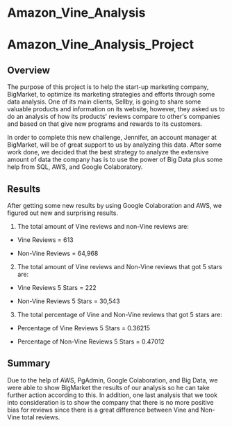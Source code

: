 # Amazon_Vine_Analysis

# Amazon_Vine_Analysis_Project

## Overview

The purpose of this project is to help the start-up marketing company, BigMarket, to optimize its marketing strategies and efforts through some data analysis. One of its main clients, Sellby, is going to share some valuable products and information on its website, however, they asked us to do an analysis of how its products' reviews compare to other's companies and based on that give new programs and rewards to its customers. 

In order to complete this new challenge, Jennifer, an account manager at BigMarket, will be of great support to us by analyzing this data. After some work done, we decided that the best strategy to analyze the extensive amount of data the company has is to use the power of Big Data plus some help from SQL, AWS, and Google Colaboratory. 

## Results

After getting some new results by using Google Colaboration and AWS, we figured out new and surprising results.

1. The total amount of Vine reviews and non-Vine reviews are:

+ Vine Reviews = 613


+ Non-Vine Reviews = 64,968



2. The total amount of Vine reviews and Non-Vine reviews that got 5 stars are:

+ Vine Reviews 5 Stars = 222


+ Non-Vine Reviews 5 Stars = 30,543



3. The total percentage of Vine and Non-Vine reviews that got 5 stars are:

+ Percentage of Vine Reviews 5 Stars = 0.36215


+ Percentage of Non-Vine Reviews 5 Stars = 0.47012



## Summary

Due to the help of AWS, PgAdmin, Google Colaboration, and Big Data, we were able to show BigMarket the results of our analysis so he can take further action according to this. In addition, one last analysis that we took into consideration is to show the company that there is no more positive bias for reviews since there is a great difference between Vine and Non-Vine total reviews.
